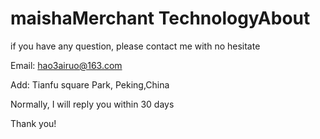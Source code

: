 # maishaMerchant TechnologyAbout

if you have any question, please contact me with no hesitate


Email: hao3airuo@163.com

Add: Tianfu square Park, Peking,China

Normally, I will reply you within 30 days

Thank you!
